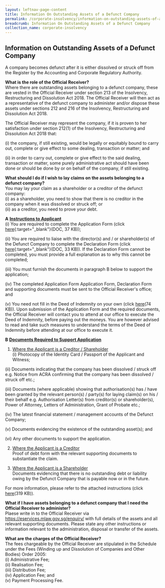 ```yaml
---
layout: leftnav-page-content
title: Information On Outstanding Assets of a Defunct Company
permalink: /corporate-insolvency/information-on-outstanding-assets-of-a-defunct-company/
breadcrumb: Information On Outstanding Assets of a Defunct Company
collection_name: corporate-insolvency
---
```


Information on Outstanding Assets of a Defunct Company
---

A company becomes defunct after it is either dissolved or struck off from the Register by the Accounting and Corporate Regulatory Authority.

**What is the role of the Official Receiver?**<br>
Where there are outstanding assets belonging to a defunct company, these are vested in the Official Receiver under section 213 of the Insolvency, Restructuring and Dissolution Act 2018. The Official Receiver will then act as a representative of the defunct company to administer and/or dispose these assets under sections 212 and 216 of the Insolvency, Restructuring and Dissolution Act 2018.

The Official Receiver may represent the company, if it is proven to her satisfaction under section 212(1) of the Insolvency, Restructuring and Dissolution Act 2018 that:

(i) the company, if still existing, would be legally or equitably bound to carry out, complete or give effect to some  dealing, transaction or matter; and

(ii) in order to carry out, complete or give effect to the said dealing, transaction or matter, some purely administrative act  should have been done or should be done by or on behalf of the company, if still existing.<br>


**What should I do if I wish to lay claims on the assets belonging to a defunct company?**<br>
You may lay your claim as a shareholder or a creditor of the defunct company:<br>
(i) as a shareholder, you need to show that there is no creditor in the company when it was dissolved or struck off; or<br>
(ii) as a creditor, you need to prove your debt.<br>

**A** <u><b>Instructions to Applicant</b></u><br>
(i) You are required to complete the Application Form (click [here](/files/ApplicationFormtotheOfficialReceivertoLayClaims.docx/){:target="_blank"}(DOC, 37 KB));

(ii) You are required to liaise with the director(s) and / or shareholder(s) of the Defunct Company to complete the Declaration Form (click [here](/files/DeclarationFormtotheOfficialReceivertoLayClaims.docx/){:target="_blank"}(DOC, 33 KB)). If the Declaration Form cannot be completed, you must provide a full explanation as to why this cannot be completed;

(iii) You must furnish the documents in paragraph B below to support the application; 

(iv) The completed Application Form Application Form, Declaration Form and supporting documents must be sent to the Official Receiver's office; and 

(v) You need not fill in the Deed of Indemnity on your own (click [here](/files/IndemnityFormtotheOfficialReceivertoLayClaimsforDFCases.pdf/)(74 KB)). Upon submission of the Application Form and the required documents, the Official Receiver will contact you to attend at our office to execute the Deed of Indemnity, before paying out the moneys. You are however advised to read and take such measures to understand the terms of the Deed of Indemnity before attending at our office to execute it.<br>

**B** <u><b>Documents Required to Support Application</b></u><br>
1) <u>Where the Applicant is a Creditor / Shareholder</u><br>
(i) Photocopy of the Identity Card / Passport of the Applicant and Witness;

(ii) Documents indicating that the company has been dissolved / struck off e.g. Notice from ACRA confirming that the company has been dissolved / struck off etc.;

(iii) Documents (where applicable) showing that authorisation(s) has / have been granted by the relevant person(s) / party(s) for laying claim(s) on his / their behalf e.g. Authorisation Letter(s) from creditor(s) or shareholder(s), Power of Attorney, Letters of Administration, Grant of Probate etc.;

(iv) The latest financial statement / management accounts of the Defunct Company;

(v) Documents evidencing the existence of the outstanding asset(s); and

(vi) Any other documents to support the application.<br>

2) <u>Where the Applicant is a Creditor</u><br>
Proof of debt form with the relevant supporting documents to substantiate the claim.<br>

3) <u>Where the Applicant is a Shareholder</u><br>
Documents evidencing that there is no outstanding debt or liability owing by the Defunct Company that is payable now or in the future.

For more information, please refer to the attached instructions (click [here](/files/GuidelinestoLayClaimsforDFCases.pdf/)(319 KB)).<br>

**What if I have assets belonging to a defunct company that I need the Official Receiver to administer?**<br>
Plaese write in to the Official Receiver via https://eservices.mlaw.gov.sg/enquiry/ with full details of the assets and all relevant supporting documents. Please state any other instructions or information relevant to the administration, disposal or transfer of the assets.<br> 

**What are the charges of the Official Receiver?**<br>
The fees chargeable by the Official Receiver are stipulated in the Schedule under the Fees (Winding up and Dissolution of Companies and Other Bodies) Order 2005:<br>
(i) Administrative Fee;<br>
(ii) Realisation Fee;<br>
(iii) Distribution Fee;<br>
(iv) Application Fee; and<br>
(v) Payment Processing Fee.
